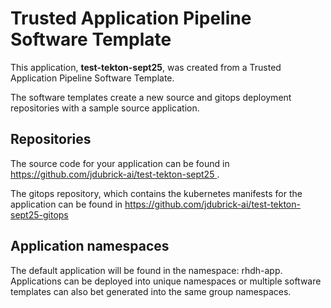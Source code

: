 # Trusted Application Pipeline Software Template

This application, **test-tekton-sept25**, was created from a Trusted Application Pipeline Software Template.

The software templates create a new source and gitops deployment repositories with a sample source application. 

## Repositories

The source code for your application can be found in [https://github.com/jdubrick-ai/test-tekton-sept25 ](https://github.com/jdubrick-ai/test-tekton-sept25 ).
 
The gitops repository, which contains the kubernetes manifests for the application can be found in 
[https://github.com/jdubrick-ai/test-tekton-sept25-gitops ](https://github.com/jdubrick-ai/test-tekton-sept25-gitops ) 

## Application namespaces 

The default application will be found in the namespace: rhdh-app. Applications can be deployed into unique namespaces or multiple software templates can also bet generated into the same group namespaces.  